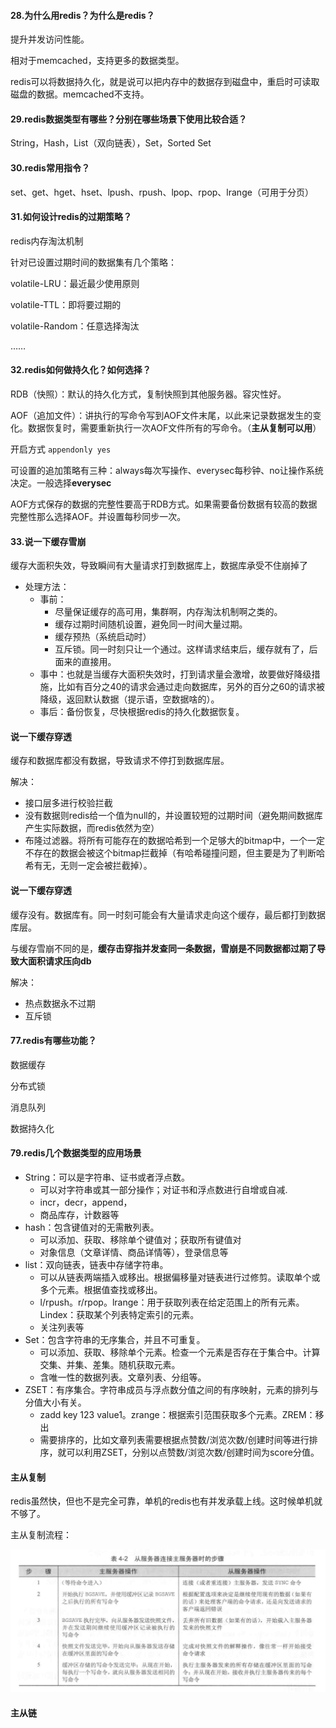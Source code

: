 #### 28.为什么用redis？为什么是redis？

提升并发访问性能。

相对于memcached，支持更多的数据类型。

redis可以将数据持久化，就是说可以把内存中的数据存到磁盘中，重启时可读取磁盘的数据。memcached不支持。

#### 29.redis数据类型有哪些？分别在哪些场景下使用比较合适？

String，Hash，List（双向链表），Set，Sorted Set

#### 30.redis常用指令？

set、get、hget、hset、lpush、rpush、lpop、rpop、lrange（可用于分页）

#### 31.如何设计redis的过期策略？

redis内存淘汰机制

针对已设置过期时间的数据集有几个策略：

volatile-LRU：最近最少使用原则

volatile-TTL：即将要过期的

volatile-Random：任意选择淘汰

……

#### 32.redis如何做持久化？如何选择？

RDB（快照）：默认的持久化方式，复制快照到其他服务器。容灾性好。

AOF（追加文件）：讲执行的写命令写到AOF文件末尾，以此来记录数据发生的变化。数据恢复时，需要重新执行一次AOF文件所有的写命令。（**主从复制可以用**）

开启方式 `appendonly yes`

可设置的追加策略有三种：always每次写操作、everysec每秒钟、no让操作系统决定。一般选择**everysec**

AOF方式保存的数据的完整性要高于RDB方式。如果需要备份数据有较高的数据完整性那么选择AOF。并设置每秒同步一次。

#### 33.说一下缓存雪崩

缓存大面积失效，导致瞬间有大量请求打到数据库上，数据库承受不住崩掉了

- 处理方法：
  - 事前：
    - 尽量保证缓存的高可用，集群啊，内存淘汰机制啊之类的。
    - 缓存过期时间随机设置，避免同一时间大量过期。
    - 缓存预热（系统启动时）
    - 互斥锁。同一时刻只让一个通过。这样请求结束后，缓存就有了，后面来的直接用。
  - 事中：也就是当缓存大面积失效时，打到请求量会激增，故要做好降级措施，比如有百分之40的请求会通过走向数据库，另外的百分之60的请求被降级，返回默认数据（提示语，空数据啥的）。
  - 事后：备份恢复，尽快根据redis的持久化数据恢复。

#### 说一下缓存穿透

缓存和数据库都没有数据，导致请求不停打到数据库层。

解决：

- 接口层多进行校验拦截
- 没有数据则redis给一个值为null的，并设置较短的过期时间（避免期间数据库产生实际数据，而redis依然为空）
- 布隆过滤器。将所有可能存在的数据哈希到一个足够大的bitmap中，一个一定不存在的数据会被这个bitmap拦截掉（有哈希碰撞问题，但主要是为了判断哈希有无，无则一定会被拦截掉）。

#### 说一下缓存穿透

缓存没有。数据库有。同一时刻可能会有大量请求走向这个缓存，最后都打到数据库层。

与缓存雪崩不同的是，**缓存击穿指并发查同一条数据，雪崩是不同数据都过期了导致大面积请求压向db**

解决：

- 热点数据永不过期
- 互斥锁



#### 77.redis有哪些功能？

数据缓存

分布式锁

消息队列

数据持久化

#### 79.redis几个数据类型的应用场景

- String：可以是字符串、证书或者浮点数。
  - 可以对字符串或其一部分操作；对证书和浮点数进行自增或自减.
  - incr，decr，append，
  - 商品库存，计数器等
- hash：包含键值对的无需散列表。
  - 可以添加、获取、移除单个键值对；获取所有键值对
  - 对象信息（文章详情、商品详情等），登录信息等
- list：双向链表，链表中存储字符串。
  - 可以从链表两端插入或移出。根据偏移量对链表进行过修剪。读取单个或多个元素。根据值查找或移出。
  - l/rpush。r/rpop。lrange：用于获取列表在给定范围上的所有元素。Lindex：获取某个列表特定索引的元素。
  - 关注列表等
- Set：包含字符串的无序集合，并且不可重复。
  - 可以添加、获取、移除单个元素。检查一个元素是否存在于集合中。计算交集、并集、差集。随机获取元素。
  - 含唯一性的数据列表。文章列表、分组等。
- ZSET：有序集合。字符串成员与浮点数分值之间的有序映射，元素的排列与分值大小有关。
  - zadd key 123 value1。zrange：根据索引范围获取多个元素。ZREM：移出
  - 需要排序的，比如文章列表需要根据点赞数/浏览次数/创建时间等进行排序，就可以利用ZSET，分别以点赞数/浏览次数/创建时间为score分值。

#### 主从复制

redis虽然快，但也不是完全可靠，单机的redis也有并发承载上线。这时候单机就不够了。

主从复制流程：

<img src="pictures\redis主从复制流程.png">

#### 主从链

